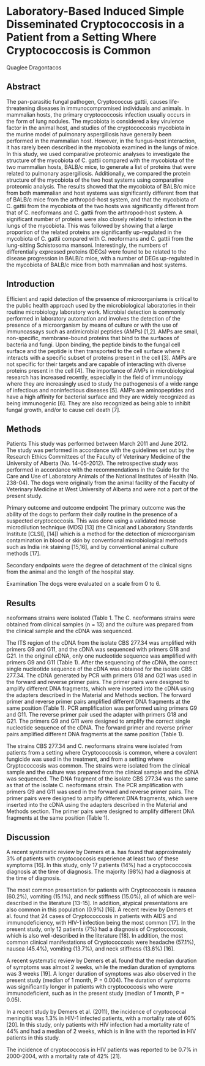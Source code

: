 #  Laboratory-Based Induced Simple Disseminated Cryptococcosis in a Patient from a Setting Where Cryptococcosis is Common
Quaglee Dragontacos


## Abstract
The pan-parasitic fungal pathogen, Cryptococcus gattii, causes life-threatening diseases in immunocompromised individuals and animals. In mammalian hosts, the primary cryptococcosis infection usually occurs in the form of lung nodules. The mycobiota is considered a key virulence factor in the animal host, and studies of the cryptococcosis mycobiota in the murine model of pulmonary aspergillosis have generally been performed in the mammalian host. However, in the fungus-host interaction, it has rarely been described in the mycobiota examined in the lungs of mice. In this study, we used comparative proteomic analyses to investigate the structure of the mycobiota of C. gattii compared with the mycobiota of the two mammalian hosts, BALB/c mice, to generate a list of proteins that were related to pulmonary aspergillosis. Additionally, we compared the protein structure of the mycobiota of the two host systems using comparative proteomic analysis. The results showed that the mycobiota of BALB/c mice from both mammalian and host systems was significantly different from that of BALB/c mice from the arthropod-host system, and that the mycobiota of C. gattii from the mycobiota of the two hosts was significantly different from that of C. neoformans and C. gattii from the arthropod-host system. A significant number of proteins were also closely related to infection in the lungs of the mycobiota. This was followed by showing that a large proportion of the related proteins are significantly up-regulated in the mycobiota of C. gattii compared with C. neoformans and C. gattii from the lung-sitting Schistosoma mansoni. Interestingly, the numbers of differentially expressed proteins (DEGs) were found to be related to the disease progression in BALB/c mice, with a number of DEGs up-regulated in the mycobiota of BALB/c mice from both mammalian and host systems.


## Introduction
Efficient and rapid detection of the presence of microorganisms is critical to the public health approach used by the microbiological laboratories in their routine microbiology laboratory work. Microbial detection is commonly performed in laboratory automation and involves the detection of the presence of a microorganism by means of culture or with the use of immunoassays such as antimicrobial peptides (AMPs) [1,2]. AMPs are small, non-specific, membrane-bound proteins that bind to the surfaces of bacteria and fungi. Upon binding, the peptide binds to the fungal cell surface and the peptide is then transported to the cell surface where it interacts with a specific subset of proteins present in the cell [3]. AMPs are not specific for their targets and are capable of interacting with diverse proteins present in the cell [4]. The importance of AMPs in microbiological research has increased recently, especially in the field of immunology where they are increasingly used to study the pathogenesis of a wide range of infectious and noninfectious diseases [5]. AMPs are aminopeptides and have a high affinity for bacterial surface and they are widely recognized as being immunogenic [6]. They are also recognized as being able to inhibit fungal growth, and/or to cause cell death [7].


## Methods
Patients
This study was performed between March 2011 and June 2012. The study was performed in accordance with the guidelines set out by the Research Ethics Committees of the Faculty of Veterinary Medicine of the University of Alberta (No. 14-05-2012). The retrospective study was performed in accordance with the recommendations in the Guide for the Care and Use of Laboratory Animals of the National Institutes of Health (No. 238-04). The dogs were originally from the animal facility of the Faculty of Veterinary Medicine at West University of Alberta and were not a part of the present study.

Primary outcome and outcome endpoint
The primary outcome was the ability of the dogs to perform their daily routine in the presence of a suspected cryptococcosis. This was done using a validated mouse microdilution technique (MDS) [13] (the Clinical and Laboratory Standards Institute [CLSI], [14]) which is a method for the detection of microorganism contamination in blood or skin by conventional microbiological methods such as India ink staining [15,16], and by conventional animal culture methods [17].

Secondary endpoints were the degree of detachment of the clinical signs from the animal and the length of the hospital stay.

Examination
The dogs were evaluated on a scale from 0 to 6.


## Results
neoformans strains were isolated (Table 1. The C. neoformans strains were obtained from clinical samples (n = 13) and the culture was prepared from the clinical sample and the cDNA was sequenced.

The ITS region of the cDNA from the isolate CBS 277.34 was amplified with primers G9 and G11, and the cDNA was sequenced with primers G18 and G21. In the original cDNA, only one nucleotide sequence was amplified with primers G9 and G11 (Table 1). After the sequencing of the cDNA, the correct single nucleotide sequence of the cDNA was obtained for the isolate CBS 277.34. The cDNA generated by PCR with primers G18 and G21 was used in the forward and reverse primer pairs. The primer pairs were designed to amplify different DNA fragments, which were inserted into the cDNA using the adapters described in the Material and Methods section. The forward primer and reverse primer pairs amplified different DNA fragments at the same position (Table 1). PCR amplification was performed using primers G9 and G11. The reverse primer pair used the adapter with primers G18 and G21. The primers G9 and G11 were designed to amplify the correct single nucleotide sequence of the cDNA. The forward primer and reverse primer pairs amplified different DNA fragments at the same position (Table 1).

The strains CBS 277.34 and C. neoformans strains were isolated from patients from a setting where Cryptococcosis is common, where a covalent fungicide was used in the treatment, and from a setting where Cryptococcosis was common. The strains were isolated from the clinical sample and the culture was prepared from the clinical sample and the cDNA was sequenced. The DNA fragment of the isolate CBS 277.34 was the same as that of the isolate C. neoformans strain. The PCR amplification with primers G9 and G11 was used in the forward and reverse primer pairs. The primer pairs were designed to amplify different DNA fragments, which were inserted into the cDNA using the adapters described in the Material and Methods section. The primer pairs were designed to amplify different DNA fragments at the same position (Table 1).


## Discussion
A recent systematic review by Demers et a. has found that approximately 3% of patients with cryptococcosis experience at least two of these symptoms [16]. In this study, only 17 patients (14%) had a cryptococcosis diagnosis at the time of diagnosis. The majority (98%) had a diagnosis at the time of diagnosis.

The most common presentation for patients with Cryptococcosis is nausea (60.2%), vomiting (15.1%), and neck stiffness (15.0%), all of which are well-described in the literature [13-15]. In addition, atypical presentations are also common in this population (0.9%) [16]. A recent review by Demers et al. found that 24 cases of Cryptococcosis in patients with AIDS and immunodeficiency, with HIV-1 infection being the most common [17]. In the present study, only 12 patients (7%) had a diagnosis of Cryptococcosis, which is also well-described in the literature [18]. In addition, the most common clinical manifestations of Cryptococcosis were headache (57.1%), nausea (45.4%), vomiting (13.7%), and neck stiffness (13.6%) [16].

A recent systematic review by Demers et al. found that the median duration of symptoms was almost 2 weeks, while the median duration of symptoms was 3 weeks [19]. A longer duration of symptoms was also observed in the present study (median of 1 month, P = 0.004). The duration of symptoms was significantly longer in patients with cryptococcosis who were immunodeficient, such as in the present study (median of 1 month, P = 0.05).

In a recent study by Demers et al. (2011), the incidence of cryptococcal meningitis was 1.3% in HIV-1 infected patients, with a mortality rate of 60% [20]. In this study, only patients with HIV infection had a mortality rate of 44% and had a median of 2 weeks, which is in line with the reported in HIV patients in this study.

The incidence of cryptococcosis in HIV patients was reported to be 0.7% in 2000-2004, with a mortality rate of 42% [21].

